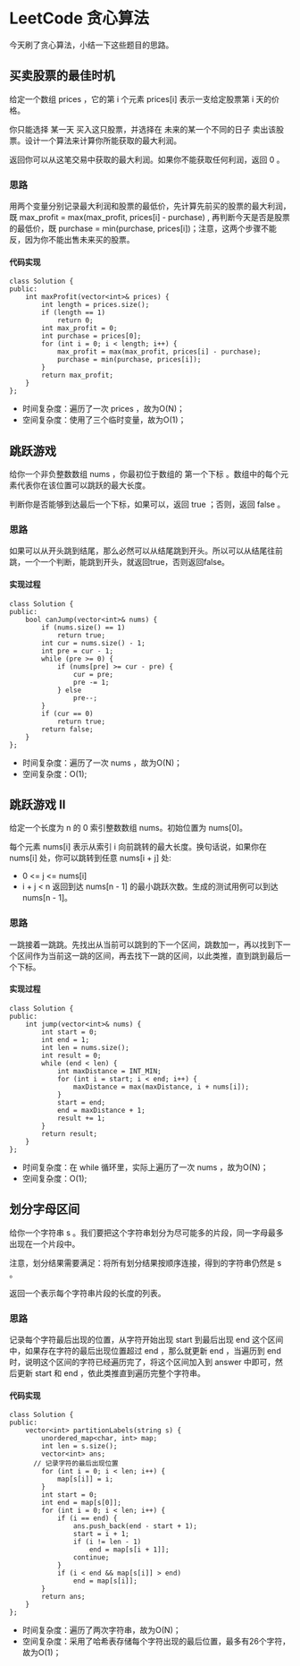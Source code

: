 # LeetCode 贪心算法


今天刷了贪心算法，小结一下这些题目的思路。

## 买卖股票的最佳时机
给定一个数组 prices ，它的第 i 个元素 prices[i] 表示一支给定股票第 i 天的价格。

你只能选择 某一天 买入这只股票，并选择在 未来的某一个不同的日子 卖出该股票。设计一个算法来计算你所能获取的最大利润。

返回你可以从这笔交易中获取的最大利润。如果你不能获取任何利润，返回 0 。

### 思路
用两个变量分别记录最大利润和股票的最低价，先计算先前买的股票的最大利润，既 max_profit = max(max_profit, prices[i] - purchase) , 再判断今天是否是股票的最低价，既 purchase = min(purchase, prices[i])；注意，这两个步骤不能反，因为你不能出售未来买的股票。

#### 代码实现
```
class Solution {
public:
    int maxProfit(vector<int>& prices) {
        int length = prices.size();
        if (length == 1)
            return 0;
        int max_profit = 0;
        int purchase = prices[0];
        for (int i = 0; i < length; i++) {
            max_profit = max(max_profit, prices[i] - purchase);
            purchase = min(purchase, prices[i]);
        }
        return max_profit;
    }
};
```

- 时间复杂度：遍历了一次 prices ，故为O(N)；
- 空间复杂度：使用了三个临时变量，故为O(1)；


## 跳跃游戏
给你一个非负整数数组 nums ，你最初位于数组的 第一个下标 。数组中的每个元素代表你在该位置可以跳跃的最大长度。

判断你是否能够到达最后一个下标，如果可以，返回 true ；否则，返回 false 。

### 思路
如果可以从开头跳到结尾，那么必然可以从结尾跳到开头。所以可以从结尾往前跳，一个一个判断，能跳到开头，就返回true，否则返回false。

#### 实现过程
```
class Solution {
public:
    bool canJump(vector<int>& nums) {
        if (nums.size() == 1)
            return true;
        int cur = nums.size() - 1;
        int pre = cur - 1;
        while (pre >= 0) {
            if (nums[pre] >= cur - pre) {
                cur = pre;
                pre -= 1;
            } else
                pre--;
        }
        if (cur == 0)
            return true;
        return false;
    }
};
```

- 时间复杂度：遍历了一次 nums ，故为O(N)；
- 空间复杂度：O(1);


## 跳跃游戏 II
给定一个长度为 n 的 0 索引整数数组 nums。初始位置为 nums[0]。

每个元素 nums[i] 表示从索引 i 向前跳转的最大长度。换句话说，如果你在 nums[i] 处，你可以跳转到任意 nums[i + j] 处:

- 0 <= j <= nums[i] 
- i + j < n
返回到达 nums[n - 1] 的最小跳跃次数。生成的测试用例可以到达 nums[n - 1]。

### 思路
一跳接着一跳跳。先找出从当前可以跳到的下一个区间，跳数加一，再以找到下一个区间作为当前这一跳的区间，再去找下一跳的区间，以此类推，直到跳到最后一个下标。

#### 实现过程
```
class Solution {
public:
    int jump(vector<int>& nums) {
        int start = 0;
        int end = 1;
        int len = nums.size();
        int result = 0;
        while (end < len) {
            int maxDistance = INT_MIN;
            for (int i = start; i < end; i++) {
                maxDistance = max(maxDistance, i + nums[i]);
            }
            start = end;
            end = maxDistance + 1;
            result += 1;
        }
        return result;
    }
};
```

- 时间复杂度：在 while 循环里，实际上遍历了一次 nums ，故为O(N)；
- 空间复杂度：O(1);


## 划分字母区间
给你一个字符串 s 。我们要把这个字符串划分为尽可能多的片段，同一字母最多出现在一个片段中。

注意，划分结果需要满足：将所有划分结果按顺序连接，得到的字符串仍然是 s 。

返回一个表示每个字符串片段的长度的列表。

### 思路
记录每个字符最后出现的位置，从字符开始出现 start 到最后出现 end 这个区间中，如果存在字符的最后出现位置超过 end ，那么就更新 end ，当遍历到 end 时，说明这个区间的字符已经遍历完了，将这个区间加入到 answer 中即可，然后更新 start 和 end ，依此类推直到遍历完整个字符串。

#### 代码实现
```
class Solution {
public:
    vector<int> partitionLabels(string s) {
        unordered_map<char, int> map;
        int len = s.size();
        vector<int> ans;
	  // 记录字符的最后出现位置
        for (int i = 0; i < len; i++) {
            map[s[i]] = i;
        }
        int start = 0;
        int end = map[s[0]];
        for (int i = 0; i < len; i++) {
            if (i == end) {
                ans.push_back(end - start + 1);
                start = i + 1;
                if (i != len - 1)
                    end = map[s[i + 1]];
                continue;
            }
            if (i < end && map[s[i]] > end)
                end = map[s[i]];
        }
        return ans;
    }
};
```

- 时间复杂度：遍历了两次字符串，故为O(N)；
- 空间复杂度：采用了哈希表存储每个字符出现的最后位置，最多有26个字符，故为O(1)；
